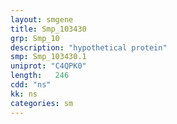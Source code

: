 ```yaml
---
layout: smgene
title: Smp_103430
grp: Smp_10
description: "hypothetical protein"
smp: Smp_103430.1
uniprot: "C4QPK0"
length:   246
cdd: "ns"
kk: ns
categories: sm
---
```

